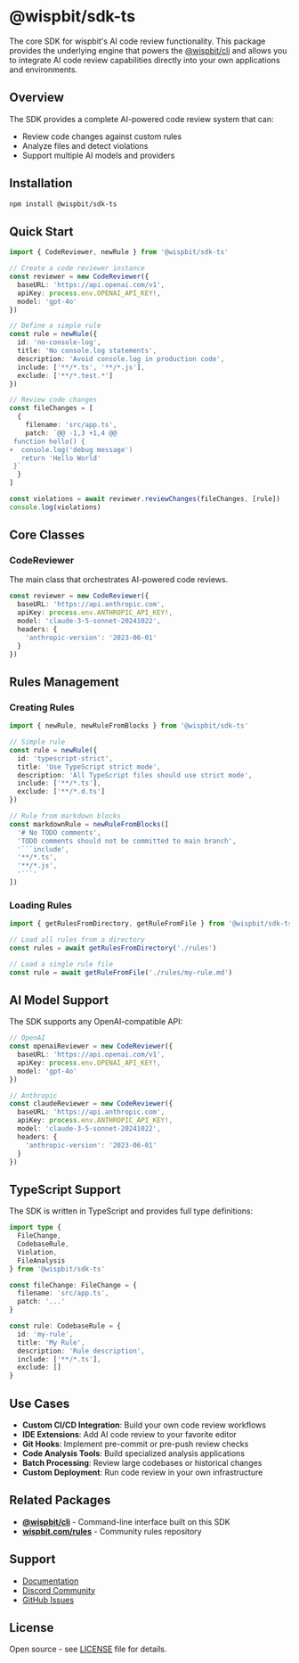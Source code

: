 # @wispbit/sdk-ts

The core SDK for wispbit's AI code review functionality. This package provides the underlying engine that powers the [@wispbit/cli](https://npmjs.com/package/@wispbit/cli) and allows you to integrate AI code review capabilities directly into your own applications and environments.

## Overview

The SDK provides a complete AI-powered code review system that can:
- Review code changes against custom rules
- Analyze files and detect violations
- Support multiple AI models and providers

## Installation

```bash
npm install @wispbit/sdk-ts
```

## Quick Start

```typescript
import { CodeReviewer, newRule } from '@wispbit/sdk-ts'

// Create a code reviewer instance
const reviewer = new CodeReviewer({
  baseURL: 'https://api.openai.com/v1',
  apiKey: process.env.OPENAI_API_KEY!,
  model: 'gpt-4o'
})

// Define a simple rule
const rule = newRule({
  id: 'no-console-log',
  title: 'No console.log statements',
  description: 'Avoid console.log in production code',
  include: ['**/*.ts', '**/*.js'],
  exclude: ['**/*.test.*']
})

// Review code changes
const fileChanges = [
  {
    filename: 'src/app.ts',
    patch: `@@ -1,3 +1,4 @@
 function hello() {
+  console.log('debug message')
   return 'Hello World'
 }`
  }
]

const violations = await reviewer.reviewChanges(fileChanges, [rule])
console.log(violations)
```

## Core Classes

### CodeReviewer

The main class that orchestrates AI-powered code reviews.

```typescript
const reviewer = new CodeReviewer({
  baseURL: 'https://api.anthropic.com',
  apiKey: process.env.ANTHROPIC_API_KEY!,
  model: 'claude-3-5-sonnet-20241022',
  headers: {
    'anthropic-version': '2023-06-01'
  }
})
```

## Rules Management

### Creating Rules

```typescript
import { newRule, newRuleFromBlocks } from '@wispbit/sdk-ts'

// Simple rule
const rule = newRule({
  id: 'typescript-strict',
  title: 'Use TypeScript strict mode',
  description: 'All TypeScript files should use strict mode',
  include: ['**/*.ts'],
  exclude: ['**/*.d.ts']
})

// Rule from markdown blocks
const markdownRule = newRuleFromBlocks([
  '# No TODO comments',
  'TODO comments should not be committed to main branch',
  '```include',
  '**/*.ts',
  '**/*.js',
  '```'
])
```

### Loading Rules

```typescript
import { getRulesFromDirectory, getRuleFromFile } from '@wispbit/sdk-ts'

// Load all rules from a directory
const rules = await getRulesFromDirectory('./rules')

// Load a single rule file
const rule = await getRuleFromFile('./rules/my-rule.md')
```

## AI Model Support

The SDK supports any OpenAI-compatible API:

```typescript
// OpenAI
const openaiReviewer = new CodeReviewer({
  baseURL: 'https://api.openai.com/v1',
  apiKey: process.env.OPENAI_API_KEY!,
  model: 'gpt-4o'
})

// Anthropic
const claudeReviewer = new CodeReviewer({
  baseURL: 'https://api.anthropic.com',
  apiKey: process.env.ANTHROPIC_API_KEY!,
  model: 'claude-3-5-sonnet-20241022',
  headers: {
    'anthropic-version': '2023-06-01'
  }
})
```

## TypeScript Support

The SDK is written in TypeScript and provides full type definitions:

```typescript
import type { 
  FileChange, 
  CodebaseRule, 
  Violation, 
  FileAnalysis 
} from '@wispbit/sdk-ts'

const fileChange: FileChange = {
  filename: 'src/app.ts',
  patch: '...'
}

const rule: CodebaseRule = {
  id: 'my-rule',
  title: 'My Rule',
  description: 'Rule description',
  include: ['**/*.ts'],
  exclude: []
}
```

## Use Cases

- **Custom CI/CD Integration**: Build your own code review workflows
- **IDE Extensions**: Add AI code review to your favorite editor
- **Git Hooks**: Implement pre-commit or pre-push review checks
- **Code Analysis Tools**: Build specialized analysis applications
- **Batch Processing**: Review large codebases or historical changes
- **Custom Deployment**: Run code review in your own infrastructure

## Related Packages

- **[@wispbit/cli](https://npmjs.com/package/@wispbit/cli)** - Command-line interface built on this SDK
- **[wispbit.com/rules](https://wispbit.com/rules)** - Community rules repository

## Support

- [Documentation](https://wispbit.com)
- [Discord Community](https://wispbit.com/discord)
- [GitHub Issues](https://github.com/wispbit/wispbit)

## License

Open source - see [LICENSE](../../LICENSE) file for details. 